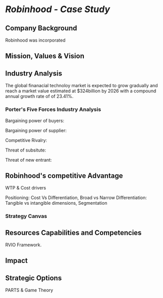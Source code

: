 # *Robinhood - Case Study*


## **Company Background**

Robinhood was incorporated

## **Mission, Values & Vision**



## **Industry Analysis**
The global finanacial technoloy market is expected to grow gradually and reach a market value estimated at $324billion by 2026 with a compound annual growth rate of of 23.41%.

### **Porter's Five Forces Industry Analysis**

Bargaining power of buyers: 

Bargaining power of supplier:

Competitive Rivalry:

Threat of subsitute:

Threat of new entrant:

## **Robinhood's competitive Advantage**
WTP & Cost drivers

Positioning: Cost Vs Differentiation, Broad vs Narrow
Differentiation: Tangible vs intangible dimensions, Segmentation

### Strategy Canvas



## **Resources Capabilities and Competencies**
RVIO Framework.



## Impact

## Strategic Options

PARTS & Game Theory
